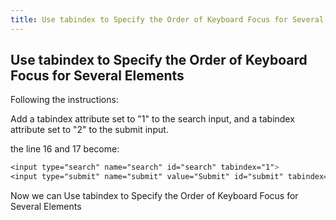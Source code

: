 ```yaml
---
title: Use tabindex to Specify the Order of Keyboard Focus for Several Elements
---
```

## Use tabindex to Specify the Order of Keyboard Focus for Several Elements

Following the instructions:

Add a tabindex attribute set to "1" to the search input, and a tabindex attribute set to "2" to the submit input.

the line 16 and 17 become:

```css
<input type="search" name="search" id="search" tabindex="1">
<input type="submit" name="submit" value="Submit" id="submit" tabindex="2">    
```
Now we can Use tabindex to Specify the Order of Keyboard Focus for Several Elements
